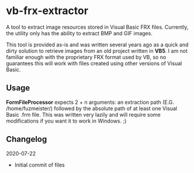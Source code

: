 # vb-frx-extractor
A tool to extract image resources stored in Visual Basic FRX files. Currently, the utility only has the ability to extract BMP and GIF images.

This tool is provided as-is and was written several years ago as a quick and dirty solution to retrieve images from an old project written in **VB5**. I am not familiar enough with the proprietary FRX format used by VB, so no guarantees this will work with files created using other versions of Visual Basic.

## Usage
**FormFileProcessor** expects 2 + n arguments: an extraction path (E.G. /home/fuzmeister/) followed by the absolute path of at least one Visual Basic .frm file. This was written very lazily and will require some modifications if you want it to work in Windows. ;)

## Changelog
2020-07-22
- Initial commit of files

